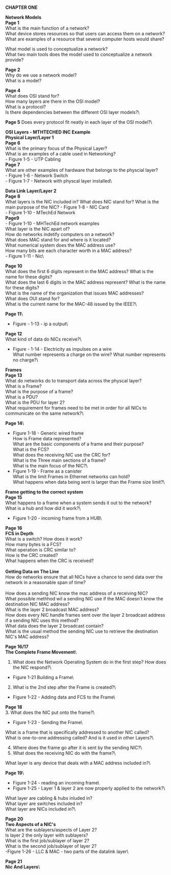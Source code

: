 **CHAPTER ONE**

 **Network Models**\
__Page 1__\
What is the main function of a network?\
What device stores resources so that users can access them on a network?\
What are examples of a resource that several computer hosts would share?

What model is used to conceptualize a network?\
What two main tools does the model used to conceptualize a network provide?

__Page 2__\
Why do we use a network model?\
What is a model?

__Page 4__\
What does OSI stand for?\
How many layers are there in the OSI model?\
What is a protocol?\
Is there dependencies between the different OSI layer models?\

__Page 5__
Does every protocol fit neatly in each layer of the OSI model?\

**OSI Layers - MTHTECHED INC Example**\
__Physical Layer/Layer 1__\
__Page 6__\
What is the primary focus of the Physical Layer?\
What is an examples of a cable used in Networking?\
	- Figure 1-5 - UTP Cabling\
 __Page 7__\
What are other examples of hardware that belongs to the physcial layer?\
	- Figure 1-6 - Network Switch\
 	- Figure 1-7 - Network with physcal layer installed\

  __Data Link Layer/Layer 2__\
__Page 8__\
What layers is the NIC included in?
What does NIC stand for?
What is the main purpose of the NIC?
	- Figure 1-8 - NIC Card\
	- Figure 1-10 - MTechEd Network\
 __Page9__\
 	- Figure 1-10 - MHTechEd network examples\
  What layer is the NIC apart of?\
  How do networks indetify computers on a network?\
  What does MAC stand for and where is it located?\
  What numerical system does the MAC address use?\
  How many bits are each character worth in a MAC address?\
  	- Figure 1-11 - Nic\

   __Page 10__\
  What does the first 6 digits represent in the MAC address? What is the name for these digits?\
  What does the last 6 digits in the MAC address represent? What is the name for these digits?\
  What is the name of the organization that issues MAC addresses?\
  What does OUI stand for?\
  What is the current name for the MAC-48 issued by the IEEE?\

  __Page 11__\
- Figure - 1-13 - ip a output\

__Page 12__\
What kind of data do NICs receive?\
 - Figure - 1-14 - Electricity as impulses on a wire\
What number represents a charge on the wire? What number represents no charge?\

__Frames__\
__Page 13__\
What do networks do to transport data across the physcal layer?\
What is a Frame?\
What is the purpose of a frame?\
What is a PDU?\
What is the PDU for layer 2?\
What requirement for frames need to be met in order for all NICs to communicate on the same network?\

__Page 14__\
- Figure 1-18 - Generic wired frame\
How is Frame data represented?\
What are the basic components of a frame and their purpose?\
What is the FCS?\
What does the receiving NIC use the CRC for?\
What is the Three main sections of a frame?\
What is the main focus of the NIC?\
- Figure 1-19 - Frame as a canister\
What is the limit Frames in Ethernet networks can hold?\
What happens when data being sent is larger than the Frame size limit?\

__Frame getting to the correct system__\
__Page 15__\
What happens to a frame when a system sends it out to the network?\
What is a hub and how did it work?\
- Figure 1-20 - incoming frame from a HUB\

__Page 16__\
__FCS in Depth__\
What is a switch? How does it work?\
How many bytes is a FCS?\
What operation is CRC similar to?\
How is the CRC created?\
What happens when the CRC is received?\
\
__Getting Data on The Line__\
How do networks ensure that all NICs have a chance to send data over the network in a reasonable span of time?\
\
How does a sending NIC know the mac address of a receiving NIC?\
What possible methhod wil a sending NIC use if the MAC doesn't know the destination NIC MAC address?\
What is the layer 2 broadcast MAC address?\
How does every NIC handle frames sent over the layer 2 broadcast address if a sending NIC uses this method?\
What data does the layer 2 broadcast contain?\
What is the usual method the sending NIC use to retrieve the destination NIC's MAC address?

__Page 16/17__\
__The Complete Frame Movement__\
1. What does the Network Operating System do in the first step? How does the NIC respond?\
  - Figure 1-21 Building a Frame\
2. What is the 2nd step after the Frame is created?\
  - Figure 1-22 - Adding data and FCS to the Frame\

__Page 18__\
3. What does the NIC put onto the frame?\
 - Figure 1-23 - Sending the Frame\

 What is a frame that is specifically addressed to another NIC called?\
 What is one-to-one addressing called? And is it used in other Layers?\

4. Where does the frame go after it is sent by the sending NIC?\
5. What does the receiving NIC do with the frame?\
  
What layer is any device that deals with a MAC address included in?\
  
__Page 19__\
- Figure 1-24 - reading an incoming frame\
- Figure 1-25 - Layer 1 & layer 2 are now properly applied to the network?\

What layer are cabling & hubs inluded in?\
What layer are switches included in?\
What layer are NICs included in?\

__Page 20__\
__Two Aspects of a NIC's__\
What are the sublayers/aspects of Layer 2?\
Is layer 2 the only layer with sublayers?\
What is the first job/sublayer of layer 2?\
What is the second job/sublayer of layer 2?\
 -Figure 1-26 - LLC & MAC - two parts of the datalink layer\

__Page 21__\
__Nic And Layers__\



		 
         
		 
